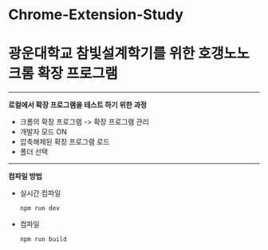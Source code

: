 # Chrome-Extension-Study
# 광운대학교 참빛설계학기를 위한 호갱노노 크롬 확장 프로그램
---
  
**로컬에서 확장 프로그램을 테스트 하기 위한 과정**
- 크롬의 확장 프로그램 -> 확장 프로그램 관리
- 개발자 모드 ON
- 압축해제된 확장 프로그램 로드
- 폴더 선택  


---
**컴파일 방법**
- 실시간 컴파일
  ```
  npm run dev
  ```

- 컴파일
  ```
  npm run build
  ```
